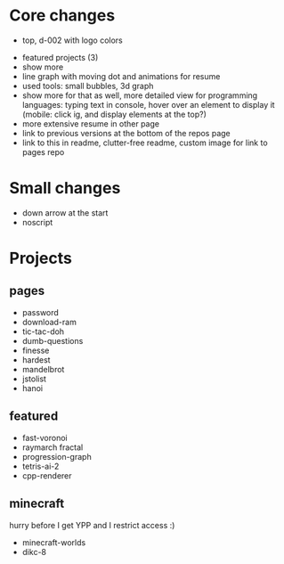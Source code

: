 # Core changes
+ top, d-002 with logo colors
- featured projects (3)
- show more
- line graph with moving dot and animations for resume
- used tools: small bubbles, 3d graph
- show more for that as well, more detailed view for programming languages: typing text in console, hover over an element to display it (mobile: click ig, and display elements at the top?)
- more extensive resume in other page
- link to previous versions at the bottom of the repos page
- link to this in readme, clutter-free readme, custom image for link to pages repo

# Small changes
- down arrow at the start
- noscript

# Projects
## pages
- password
- download-ram
- tic-tac-doh
- dumb-questions
- finesse
- hardest
- mandelbrot
- jstolist
- hanoi

## featured
- fast-voronoi
- raymarch fractal
- progression-graph
- tetris-ai-2
- cpp-renderer

## minecraft
hurry before I get YPP and I restrict access :)
- minecraft-worlds
- dikc-8
